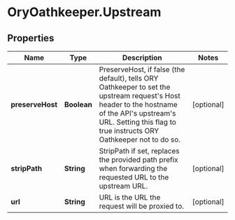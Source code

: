 # OryOathkeeper.Upstream

## Properties

| Name             | Type        | Description                                                                                                                                                                                                                    | Notes      |
| ---------------- | ----------- | ------------------------------------------------------------------------------------------------------------------------------------------------------------------------------------------------------------------------------ | ---------- |
| **preserveHost** | **Boolean** | PreserveHost, if false (the default), tells ORY Oathkeeper to set the upstream request&#39;s Host header to the hostname of the API&#39;s upstream&#39;s URL. Setting this flag to true instructs ORY Oathkeeper not to do so. | [optional] |
| **stripPath**    | **String**  | StripPath if set, replaces the provided path prefix when forwarding the requested URL to the upstream URL.                                                                                                                     | [optional] |
| **url**          | **String**  | URL is the URL the request will be proxied to.                                                                                                                                                                                 | [optional] |
